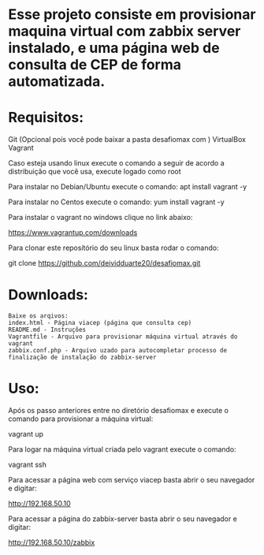 
# Esse projeto consiste em provisionar maquina virtual com zabbix server instalado, e uma página web de consulta de CEP de forma automatizada.

# Requisitos:
   Git (Opcional pois você pode baixar a pasta desafiomax com )
   VirtualBox
   Vagrant

Caso esteja usando linux execute o comando a seguir de acordo a distribuição que você usa, execute logado como root

Para instalar no Debian/Ubuntu execute o comando:
apt install vagrant -y

Para instalar no Centos execute o comando:
yum install vagrant -y

Para instalar o vagrant no windows clique no link abaixo:

https://www.vagrantup.com/downloads

Para clonar este reposítório do seu linux basta rodar o comando:

git clone https://github.com/deividduarte20/desafiomax.git

# Downloads:
  
    Baixe os arqivos:
    index.html - Página viacep (página que consulta cep)
    README.md - Instruções
    Vagrantfile - Arquivo para provisionar máquina virtual através do vagrant
    zabbix.conf.php - Arquivo uzado para autocompletar processo de finalização de instalação do zabbix-server  
    
# Uso:

Após os passo anteriores entre no diretório desafiomax e execute o comando para provisionar a máquina virtual:

vagrant up

Para logar na máquina virtual criada pelo vagrant execute o comando:

vagrant ssh

Para acessar a página web com serviço viacep basta abrir o seu navegador e digitar:

http://192.168.50.10

Para acessar a página do zabbix-server basta abrir o seu navegador e digitar:

http://192.168.50.10/zabbix



